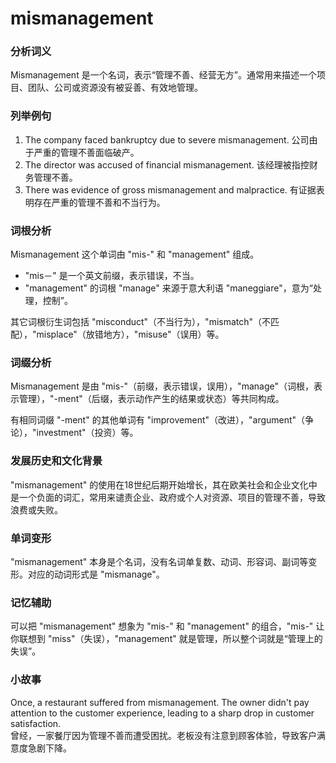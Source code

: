 # mismanagement

### 分析词义

  

Mismanagement 是一个名词，表示“管理不善、经营无方”。通常用来描述一个项目、团队、公司或资源没有被妥善、有效地管理。

  

### 列举例句

  

1.  The company faced bankruptcy due to severe mismanagement. 公司由于严重的管理不善面临破产。
2.  The director was accused of financial mismanagement. 该经理被指控财务管理不善。
3.  There was evidence of gross mismanagement and malpractice. 有证据表明存在严重的管理不善和不当行为。

  

### 词根分析

  

Mismanagement 这个单词由 "mis-" 和 "management" 组成。

  

*   "mis－" 是一个英文前缀，表示错误，不当。
*   "management" 的词根 "manage" 来源于意大利语 "maneggiare"，意为“处理，控制”。

  

其它词根衍生词包括 "misconduct"（不当行为），"mismatch"（不匹配），"misplace"（放错地方），"misuse"（误用）等。

  

### 词缀分析

  

Mismanagement 是由 "mis-"（前缀，表示错误，误用），"manage"（词根，表示管理），"-ment"（后缀，表示动作产生的结果或状态）等共同构成。

  

有相同词缀 "-ment" 的其他单词有 "improvement"（改进），"argument"（争论），"investment"（投资）等。

  

### 发展历史和文化背景

  

"mismanagement" 的使用在18世纪后期开始增长，其在欧美社会和企业文化中是一个负面的词汇，常用来谴责企业、政府或个人对资源、项目的管理不善，导致浪费或失败。

  

### 单词变形

  

"mismanagement" 本身是个名词，没有名词单复数、动词、形容词、副词等变形。对应的动词形式是 "mismanage"。

  

### 记忆辅助

  

可以把 "mismanagement" 想象为 "mis-" 和 "management" 的组合，"mis-" 让你联想到 "miss"（失误），"management" 就是管理，所以整个词就是“管理上的失误”。

  

### 小故事

  

Once, a restaurant suffered from mismanagement. The owner didn't pay attention to the customer experience, leading to a sharp drop in customer satisfaction.  
曾经，一家餐厅因为管理不善而遭受困扰。老板没有注意到顾客体验，导致客户满意度急剧下降。

